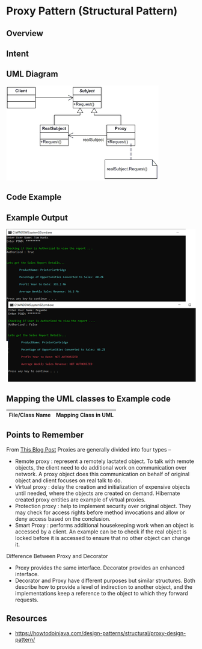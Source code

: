 # Proxy Pattern (Structural Pattern)

## Overview

## Intent

## UML Diagram
![UML](./Proxy.png)

## Code Example

## Example Output
![output](proxy_output.png)

## Mapping the UML classes to Example code
| **File/Class Name** | **Mapping Class in UML**  |
| :-----: | :-: |

## Points to Remember
From [This Blog Post](https://howtodoinjava.com/design-patterns/structural/proxy-design-pattern/)
Proxies are generally divided into four types –
- Remote proxy : represent a remotely lactated object. To talk with remote objects, the client need to do additional work on communication over network. A proxy object does this communication on behalf of original object and client focuses on real talk to do.
- Virtual proxy : delay the creation and initialization of expensive objects until needed, where the objects are created on demand. Hibernate created proxy entities are example of virtual proxies.
- Protection proxy : help to implement security over original object. They may check for access rights before method invocations and allow or deny access based on the conclusion.
- Smart Proxy : performs additional housekeeping work when an object is accessed by a client. An example can be to check if the real object is locked before it is accessed to ensure that no other object can change it.

Difference Between Proxy and Decorator
 - Proxy provides the same interface. Decorator provides an enhanced interface.
- Decorator and Proxy have different purposes but similar structures. Both describe how to provide a level of indirection to another object, and the implementations keep a reference to the object to which they forward requests.

## Resources
- https://howtodoinjava.com/design-patterns/structural/proxy-design-pattern/
